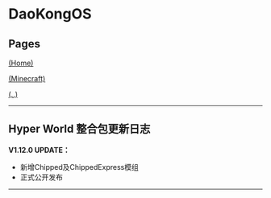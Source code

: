 # DaoKongOS

## Pages

[(Home)](/)

[(Minecraft)](/pages/minecraft)

[(..)](./../)

---

## Hyper World 整合包更新日志

**V1.12.0 UPDATE：**
- 新增Chipped及ChippedExpress模组
- 正式公开发布

---

<script src="https://giscus.app/client.js"
        data-repo="YELANDAOKONG/DaoKongOS"
        data-repo-id="R_kgDOOCWX7g"
        data-category="Announcements"
        data-category-id="DIC_kwDOOCWX7s4CngzH"
        data-mapping="pathname"
        data-strict="0"
        data-reactions-enabled="1"
        data-emit-metadata="0"
        data-input-position="top"
        data-theme="preferred_color_scheme"
        data-lang="zh-CN"
        crossorigin="anonymous"
        async>
</script>
